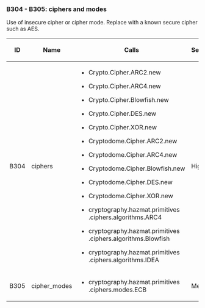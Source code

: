 <div id="b304-b305-ciphers-and-modes" class="section" markdown="1">

### B304 - B305: ciphers and modes

Use of insecure cipher or cipher mode. Replace with a known secure
cipher such as AES.

<table>
<colgroup>
<col style="width: 8%" />
<col style="width: 28%" />
<col style="width: 49%" />
<col style="width: 15%" />
</colgroup>
<thead>
<tr class="header">
<th><p>ID</p></th>
<th><p>Name</p></th>
<th><p>Calls</p></th>
<th><p>Severity</p></th>
</tr>
</thead>
<tbody>
<tr class="odd">
<td><p>B304</p></td>
<td><p>ciphers</p></td>
<td><ul>
<li><p>Crypto.Cipher.ARC2.new</p></li>
<li><p>Crypto.Cipher.ARC4.new</p></li>
<li><p>Crypto.Cipher.Blowfish.new</p></li>
<li><p>Crypto.Cipher.DES.new</p></li>
<li><p>Crypto.Cipher.XOR.new</p></li>
<li><p>Cryptodome.Cipher.ARC2.new</p></li>
<li><p>Cryptodome.Cipher.ARC4.new</p></li>
<li><p>Cryptodome.Cipher.Blowfish.new</p></li>
<li><p>Cryptodome.Cipher.DES.new</p></li>
<li><p>Cryptodome.Cipher.XOR.new</p></li>
<li><p>cryptography.hazmat.primitives .ciphers.algorithms.ARC4</p></li>
<li><p>cryptography.hazmat.primitives .ciphers.algorithms.Blowfish</p></li>
<li><p>cryptography.hazmat.primitives .ciphers.algorithms.IDEA</p></li>
</ul></td>
<td><p>High</p></td>
</tr>
<tr class="even">
<td><p>B305</p></td>
<td><p>cipher_modes</p></td>
<td><ul>
<li><p>cryptography.hazmat.primitives .ciphers.modes.ECB</p></li>
</ul></td>
<td><p>Medium</p></td>
</tr>
</tbody>
</table>

</div>
